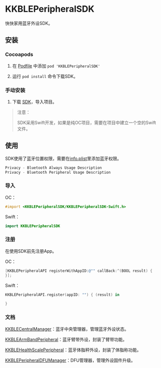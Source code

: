 # KKBLEPeripheralSDK

快快家用蓝牙外设SDK。

## 安装

### Cocoapods

1. 在 [Podfile]()  中添加 `pod 'KKBLEPeripheralSDK'`

2. 运行 `pod install` 命令下载SDK。

### 手动安装

1. 下载 [SDK](https://kuaikuai.oss-cn-beijing.aliyuncs.com/upload/aee5639b-00d2-4e8f-beac-5081c0776106.zip)，导入项目。

> 注意：
>
> SDK采用Swift开发，如果是纯OC项目，需要在项目中建立一个空的Swift文件。

## 使用

SDK使用了蓝牙位置权限，需要在[info.plist](Example/Info.plist)里添加蓝牙权限。

```swift
Privacy - Bluetooth Always Usage Description 
Privacy - Bluetooth Peripheral Usage Description
```

### 导入

OC：

```objective-c
#import <KKBLEPeripheralSDK/KKBLEPeripheralSDK-Swift.h>
```

Swift：

```swift
import KKBLEPeripheralSDK
```

### 注册

在使用SDK前先注册App。

OC：

```objective-c
[KKBLEPeripheralAPI registerWithAppID:@"" callBack:^(BOOL result) {
}];
```

Swift：

```swift
KKBLEPeripheralAPI.register(appID: "") { (result) in
    
}
```

### 文档

[KKBLECentralManager](KKBLECentralManage.md)：蓝牙中央管理器，管理蓝牙外设状态。

[KKBLEArmBandPeripheral](Doc/KKBLEArmBandPeripheral.md)：蓝牙臂带外设，封装了臂带功能。

[KKBLEHealthScalePeripheral](KKBLEHealthScalePeripheral.md)：蓝牙体脂秤外设，封装了体脂称功能。

[KKBLEPeripheralDFUManager](KKBLEPeripheralDFUManager.md)：DFU管理器，管理外设固件升级。

